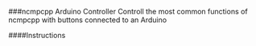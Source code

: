 ###ncmpcpp Arduino Controller
Controll the most common functions of ncmpcpp with buttons connected to an Arduino 

####Instructions



